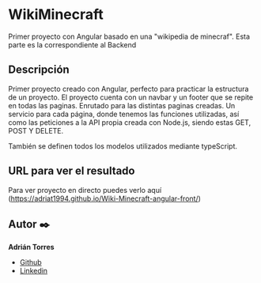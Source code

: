 # WikiMinecraft

Primer proyecto con Angular basado en una "wikipedia de minecraf". Esta parte es la correspondiente al Backend

  ## Descripción
Primer proyecto creado con Angular, perfecto para practicar la estructura de un proyecto. El proyecto cuenta con un navbar y un footer que se repite en todas las paginas. Enrutado para las distintas paginas creadas. Un servicio para cada página, donde tenemos las funciones utilizadas, así como las peticiones a la API propia creada con Node.js, siendo estas GET, POST Y DELETE.

También se definen todos los modelos utilizados mediante typeScript.

  ## URL para ver el resultado
Para ver proyecto en directo puedes verlo aquí (https://adriat1994.github.io/Wiki-Minecraft-angular-front/)


  ## Autor ✒️
**Adrián Torres**
* [Github](https://github.com/Adriat1994)
* [Linkedin](https://www.linkedin.com/in/adri%C3%A1n-torres-serrano-a2519a141/)
